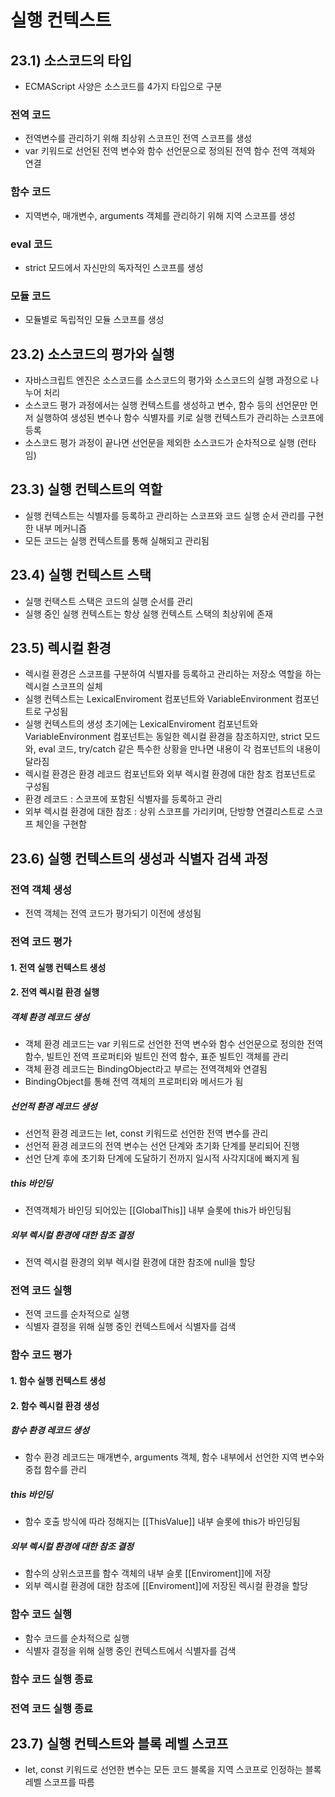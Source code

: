 # 실행 컨텍스트

## 23.1) 소스코드의 타입
- ECMAScript 사양은 소스코드를 4가지 타입으로 구분
### 전역 코드
- 전역변수를 관리하기 위해 최상위 스코프인 전역 스코프를 생성
- var 키워드로 선언된 전역 변수와 함수 선언문으로 정의된 전역 함수 전역 객체와 연결
### 함수 코드
- 지역변수, 매개변수, arguments 객체를 관리하기 위해 지역 스코프를 생성
### eval 코드
- strict 모드에서 자신만의 독자적인 스코프를 생성
### 모듈 코드
- 모듈별로 독립적인 모듈 스코프를 생성

## 23.2) 소스코드의 평가와 실행
- 자바스크립트 엔진은 소스코드를 소스코드의 평가와 소스코드의 실행 과정으로 나누어 처리
- 소스코드 평가 과정에서는 실행 컨텍스트를 생성하고 변수, 함수 등의 선언문만 먼저 실행하여 생성된 변수나 함수 식별자를 키로 실행 컨텍스트가 관리하는 스코프에 등록
- 소스코드 평가 과정이 끝나면 선언문을 제외한 소스코드가 순차적으로 실행 (런타임)

## 23.3) 실행 컨텍스트의 역할
- 실행 컨텍스트는 식별자를 등록하고 관리하는 스코프와 코드 실행 순서 관리를 구현한 내부 메커니즘
- 모든 코드는 실행 컨텍스트를 통해 실해되고 관리됨

## 23.4) 실행 컨텍스트 스택
- 실행 컨택스트 스택은 코드의 실행 순서를 관리
- 실행 중인 실행 컨텍스트는 항상 실행 컨텍스트 스택의 최상위에 존재

## 23.5) 렉시컬 환경
- 렉시컬 환경은 스코프를 구분하여 식별자를 등록하고 관리하는 저장소 역할을 하는 렉시컬 스코프의 실체
- 실행 컨텍스트는 LexicalEnviroment 컴포넌트와 VariableEnvironment 컴포넌트로 구성됨
- 실행 컨텍스트의 생성 초기에는 LexicalEnviroment 컴포넌트와 VariableEnvironment 컴포넌트는 동일한 렉시컬 환경을 참조하지만, strict 모드와, eval 코드, try/catch 같은 특수한 상황을 만나면 내용이 각 컴포넌트의 내용이 달라짐
- 렉시컬 환경은 환경 레코드 컴포넌트와 외부 렉시컬 환경에 대한 참조 컴포넌트로 구성됨
- 환경 레코드 : 스코프에 포함된 식별자를 등록하고 관리
- 외부 렉시컬 환경에 대한 참조 : 상위 스코프를 가리키며, 단방향 연결리스트로 스코프 체인을 구현함

## 23.6) 실행 컨텍스트의 생성과 식별자 검색 과정
### 전역 객체 생성
- 전역 객체는 전역 코드가 평가되기 이전에 생성됨
### 전역 코드 평가
#### 1. 전역 실행 컨텍스트 생성
#### 2. 전역 렉시컬 환경 실행
##### 객체 환경 레코드 생성
- 객체 환경 레코드는 var 키워드로 선언한 전역 변수와 함수 선언문으로 정의한 전역 함수, 빌트인 전역 프로퍼티와 빌트인 전역 함수, 표준 빌트인 객체를 관리
- 객체 환경 레코드는 BindingObject라고 부르는 전역객체와 연결됨
- BindingObject를 통해 전역 객체의 프로퍼티와 메서드가 됨
##### 선언적 환경 레코드 생성
- 선언적 환경 레코드는 let, const 키워드로 선언한 전역 변수를 관리
- 선언적 환경 레코드의 전역 변수는 선언 단계와 초기화 단계를 분리되어 진행
- 선언 단계 후에 초기화 단계에 도달하기 전까지 일시적 사각지대에 빠지게 됨
##### this 바인딩
- 전역객체가 바인딩 되어있는 [[GlobalThis]] 내부 슬롯에 this가 바인딩됨
##### 외부 렉시컬 환경에 대한 참조 결정
- 전역 렉시컬 환경의 외부 렉시컬 환경에 대한 참조에 null을 할당
### 전역 코드 실행
- 전역 코드를 순차적으로 실행
- 식별자 결정을 위해 실행 중인 컨텍스트에서 식별자를 검색
### 함수 코드 평가
#### 1. 함수 실행 컨텍스트 생성
#### 2. 함수 렉시컬 환경 생성
##### 함수 환경 레코드 생성
- 함수 환경 레코드는 매개변수, arguments 객체, 함수 내부에서 선언한 지역 변수와 중첩 함수를 관리
##### this 바인딩
- 함수 호출 방식에 따라 정해지는 [[ThisValue]] 내부 슬롯에 this가 바인딩됨
##### 외부 렉시컬 환경에 대한 참조 결정
- 함수의 상위스코프를 함수 객체의 내부 슬롯 [[Enviroment]]에 저장
- 외부 렉시컬 환경에 대한 참조에 [[Enviroment]]에 저장된 렉시컬 환경을 할당
### 함수 코드 실행
- 함수 코드를 순차적으로 실행
- 식별자 결정을 위해 실행 중인 컨텍스트에서 식별자를 검색
### 함수 코드 실행 종료
### 전역 코드 실행 종료

## 23.7) 실행 컨텍스트와 블록 레벨 스코프
- let, const 키워드로 선언한 변수는 모든 코드 블록을 지역 스코프로 인정하는 블록 레벨 스코프를 따름